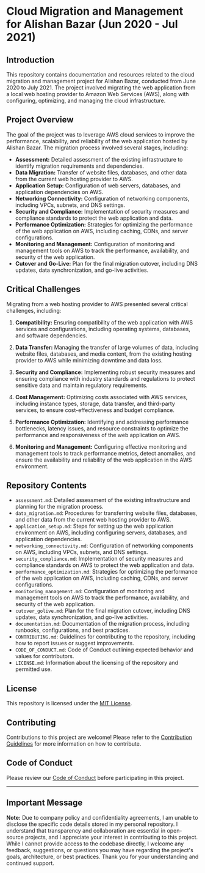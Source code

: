 # Cloud Migration and Management for Alishan Bazar (Jun 2020 - Jul 2021)

## Introduction

This repository contains documentation and resources related to the cloud migration and management project for Alishan Bazar, conducted from June 2020 to July 2021. The project involved migrating the web application from a local web hosting provider to Amazon Web Services (AWS), along with configuring, optimizing, and managing the cloud infrastructure.

## Project Overview

The goal of the project was to leverage AWS cloud services to improve the performance, scalability, and reliability of the web application hosted by Alishan Bazar. The migration process involved several stages, including:

- **Assessment:** Detailed assessment of the existing infrastructure to identify migration requirements and dependencies.
- **Data Migration:** Transfer of website files, databases, and other data from the current web hosting provider to AWS.
- **Application Setup:** Configuration of web servers, databases, and application dependencies on AWS.
- **Networking Connectivity:** Configuration of networking components, including VPCs, subnets, and DNS settings.
- **Security and Compliance:** Implementation of security measures and compliance standards to protect the web application and data.
- **Performance Optimization:** Strategies for optimizing the performance of the web application on AWS, including caching, CDNs, and server configurations.
- **Monitoring and Management:** Configuration of monitoring and management tools on AWS to track the performance, availability, and security of the web application.
- **Cutover and Go-Live:** Plan for the final migration cutover, including DNS updates, data synchronization, and go-live activities.

## Critical Challenges

Migrating from a web hosting provider to AWS presented several critical challenges, including:

1. **Compatibility:** Ensuring compatibility of the web application with AWS services and configurations, including operating systems, databases, and software dependencies.
   
2. **Data Transfer:** Managing the transfer of large volumes of data, including website files, databases, and media content, from the existing hosting provider to AWS while minimizing downtime and data loss.

3. **Security and Compliance:** Implementing robust security measures and ensuring compliance with industry standards and regulations to protect sensitive data and maintain regulatory requirements.

4. **Cost Management:** Optimizing costs associated with AWS services, including instance types, storage, data transfer, and third-party services, to ensure cost-effectiveness and budget compliance.

5. **Performance Optimization:** Identifying and addressing performance bottlenecks, latency issues, and resource constraints to optimize the performance and responsiveness of the web application on AWS.

6. **Monitoring and Management:** Configuring effective monitoring and management tools to track performance metrics, detect anomalies, and ensure the availability and reliability of the web application in the AWS environment.

## Repository Contents

- `assessment.md`: Detailed assessment of the existing infrastructure and planning for the migration process.
- `data_migration.md`: Procedures for transferring website files, databases, and other data from the current web hosting provider to AWS.
- `application_setup.md`: Steps for setting up the web application environment on AWS, including configuring servers, databases, and application dependencies.
- `networking_connectivity.md`: Configuration of networking components on AWS, including VPCs, subnets, and DNS settings.
- `security_compliance.md`: Implementation of security measures and compliance standards on AWS to protect the web application and data.
- `performance_optimization.md`: Strategies for optimizing the performance of the web application on AWS, including caching, CDNs, and server configurations.
- `monitoring_management.md`: Configuration of monitoring and management tools on AWS to track the performance, availability, and security of the web application.
- `cutover_golive.md`: Plan for the final migration cutover, including DNS updates, data synchronization, and go-live activities.
- `documentation.md`: Documentation of the migration process, including runbooks, configurations, and best practices.
- `CONTRIBUTING.md`: Guidelines for contributing to the repository, including how to report issues or suggest improvements.
- `CODE_OF_CONDUCT.md`: Code of Conduct outlining expected behavior and values for contributors.
- `LICENSE.md`: Information about the licensing of the repository and permitted use.

## License

This repository is licensed under the [MIT License](LICENSE.md).

## Contributing

Contributions to this project are welcome! Please refer to the [Contribution Guidelines](CONTRIBUTING.md) for more information on how to contribute.

## Code of Conduct

Please review our [Code of Conduct](CODE_OF_CONDUCT.md) before participating in this project.

---

## Important Message

**Note:** Due to company policy and confidentiality agreements, I am unable to disclose the specific code details stored in my personal repository. I understand that transparency and collaboration are essential in open-source projects, and I appreciate your interest in contributing to this project. While I cannot provide access to the codebase directly, I welcome any feedback, suggestions, or questions you may have regarding the project's goals, architecture, or best practices. Thank you for your understanding and continued support.
